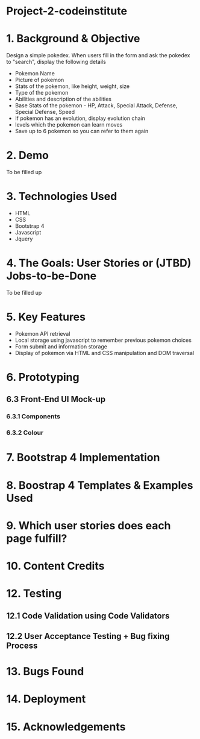 # Project-2-codeinstitute

# 1. Background & Objective
Design a simple pokedex. When users fill in the form and ask the pokedex to "search", display the following details

- Pokemon Name
- Picture of pokemon
- Stats of the pokemon, like height, weight, size
- Type of the pokemon
- Abilities and description of the abilities
- Base Stats of the pokemon - HP, Attack, Special Attack, Defense, Special Defense, Speed
- If pokemon has an evolution, display evolution chain
- levels which the pokemon can learn moves
- Save up to 6 pokemon so you can refer to them again

# 2. Demo
To be filled up

# 3. Technologies Used
- HTML
- CSS
- Bootstrap 4
- Javascript
- Jquery

# 4. The Goals: User Stories or (JTBD) Jobs-to-be-Done
To be filled up

# 5. Key Features
- Pokemon API retrieval
- Local storage using javascript to remember previous pokemon choices
- Form submit and information storage
- Display of pokemon via HTML and CSS manipulation and DOM traversal

# 6. Prototyping

## 6.3 Front-End UI Mock-up

### 6.3.1 Components

### 6.3.2 Colour

# 7. Bootstrap 4 Implementation

# 8. Boostrap 4 Templates & Examples Used

# 9. Which user stories does each page fulfill?

# 10. Content Credits

# 12. Testing
## 12.1 Code Validation using Code Validators
## 12.2 User Acceptance Testing + Bug fixing Process

# 13. Bugs Found

# 14. Deployment

# 15. Acknowledgements